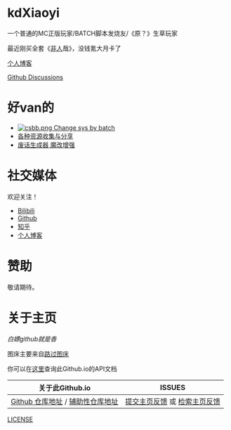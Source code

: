 # kdXiaoyi
一个普通的MC正版玩家/BATCH脚本发烧友/《原？》生草玩家

最近刚买全套《[非](//b23.tv/BV1Tb411k7iE)[人](//v.qq.com/x/cover/mzc00200ygmoqes/s0043xi5c9a.html)哉》，没钱氪大月卡了

[个人博客](//kdxiaoyi.github.io/blogs/)

[Github Discussions](//github.com/kdXiaoyi/kdxiaoyi.github.io/discussions)

# 好van的
* [![csbb.png](https://s1.ax1x.com/2022/08/21/vyApIs.png) Change sys by batch](/change-sys-by-batch)
* [各种资源收集与分享](/resource-share)
* [废话生成器 魔改增强](/WebApps/BullshitGenerator/spawner.html)

# 社交媒体
欢迎关注！
* [Bilibili](//space.bilibili.com/1987247870)
* [Github](//github.com/kdxiaoyi)
* [知乎](//www.zhihu.com/people/kdxiaoyi)
* [个人博客](/blogs/index)

# 赞助
敬请期待。

# 关于主页
*白嫖github就是香*

图床主要来自[路过图床](//imgse.com)

你可以在[这里](/api/)查询此Github.io的API文档

| 关于此Github.io | ISSUES |
|-|-|
| [Github 仓库地址](//github.com/kdXiaoyi/kdxiaoyi.github.io) / [辅助性仓库地址](//github.com/kdX233/kdx233.github.io) | [提交主页反馈](//github.com/kdXiaoyi/kdxiaoyi.github.io/issues/new/choose) 或 [检索主页反馈](//github.com/kdXiaoyi/kdxiaoyi.github.io/issues?q=is%3Aissue) |

[LICENSE](//kdxiaoyi.github.io/license_)